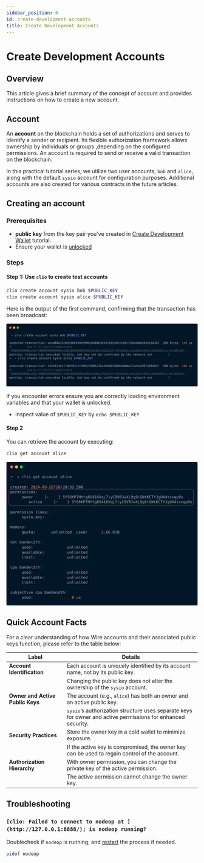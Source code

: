 ```yaml
---
sidebar_position: 6
id: create-development-accounts
title: Create Development Accounts
---
```


# Create Development Accounts

## Overview

This article gives a brief summary of the concept of account and provides instructions on how to create a new account.

## Account

An **account** on the blockchain holds a set of authorizations and serves to identify a sender or recipient. Its flexible authorization framework allows ownership by individuals or groups ,depending on the configured permissions. An account is required to send or receive a valid transaction on the blockchain.

In this practical tutorial series, we utilize two user accounts, `bob` and `alice`, along with the default `sysio` account for configuration purposes. Additional accounts are also created for various contracts in the future articles.

## Creating an account

### Prerequisites

- **public key** from the key pair you've created in [Create Development Wallet](create-development-wallet.md#import-keys-into-your-wallet) tutorial.
- Ensure your wallet is [unlocked](create-development-wallet#unlock-a-wallet)

### Steps

#### Step 1: Use `clio` to create test accounts

```bash
clio create account sysio bob $PUBLIC_KEY
clio create account sysio alice $PUBLIC_KEY
```

Here is the output of the first command, confirming that the transaction has been broadcast:

![creating-account](/img/clio-create-account.png)

If you encounter errors ensure you are correctly loading environment variables and that your wallet is unlocked.

- inspect value of `$PUBLIC_KEY` by `echo $PUBLIC_KEY`

#### Step 2

You can retrieve the account by executing:

```bash
clio get account alice
```

![get-account](/img/clio-get-account.png)

## Quick Account Facts

For a clear understanding of how Wire accounts and their associated public keys function, please refer to the table below:

| Label                            | Details                                                                                                    |
|----------------------------------|------------------------------------------------------------------------------------------------------------|
| **Account Identification**       | Each account is uniquely identified by its account name, not by its public key.                            |
|                                  | Changing the public key does not alter the ownership of the `sysio` account.                                 |
| **Owner and Active Public Keys** | The account (e.g., `alice`) has both an owner and an active public key.                                    |
|                                  | `sysio`’s authorization structure uses separate keys for owner and active permissions for enhanced security. |
| **Security Practices**           | Store the owner key in a cold wallet to minimize exposure.                                                 |
|                                  | If the active key is compromised, the owner key can be used to regain control of the account.              |
| **Authorization Hierarchy**      | With owner permission, you can change the private key of the active permission.                            |
|                                  | The active permission cannot change the owner key.                                                         |

## Troubleshooting

### `[clio: Failed to connect to nodeop at ](http://127.0.0.1:8888/); is nodeop running?`

Doublecheck if `nodeop` is running; and [restart](./launch-local-node.mdx#starting-nodeop) the process if needed.

```bash
pidof nodeop
```
